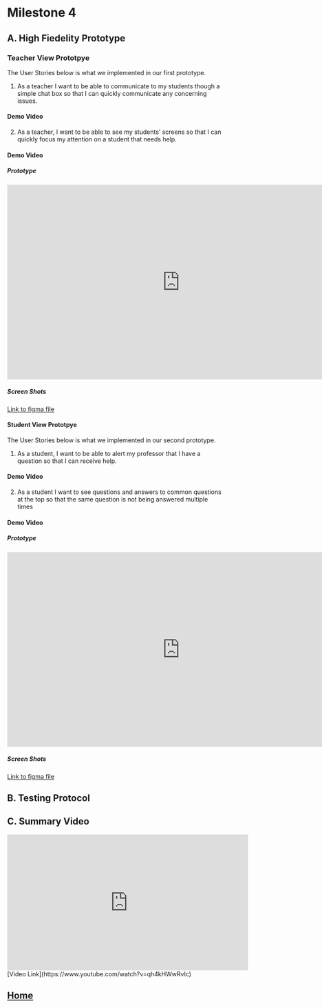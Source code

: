# Milestone 4

## A. High Fiedelity Prototype

### Teacher View Prototpye

The User Stories below is what we implemented in our first prototype.

1. <a name="u1"></a>As a teacher I want to be able to communicate to my students though a simple chat box so that I can quickly communicate any concerning issues.

#### Demo Video


2. <a name="u3"></a>As a teacher, I want to be able to see my students’ screens so that I can quickly focus my attention on a student that needs help.

#### Demo Video

##### Prototype
<iframe style="border: 1px solid rgba(0, 0, 0, 0.1);" width="800" height="450" src="https://www.figma.com/embed?embed_host=share&url=https%3A%2F%2Fwww.figma.com%2Fproto%2F2jdxFWFSppvaT0ufsrkUoz%2FStudent-View-Protoype%3Fnode-id%3D25%253A328%26scaling%3Dmin-zoom%26page-id%3D0%253A1%26starting-point-node-id%3D7%253A51%26show-proto-sidebar%3D1" allowfullscreen></iframe>

##### Screen Shots

[Link to figma file](https://www.figma.com/file/2jdxFWFSppvaT0ufsrkUoz/Student-View-Protoype?node-id=0%3A1) 

#### Student View Prototpye

The User Stories below is what we implemented in our second prototype.

1. <a name="u2"></a>As a student, I want to be able to alert my professor that I have a question so that I can receive help.
#### Demo Video

2. <a name="u4"></a>As a student I want to see questions and answers to common questions at the top so that the same question is not being answered multiple times

#### Demo Video


##### Prototype
<iframe style="border: 1px solid rgba(0, 0, 0, 0.1);" width="800" height="450" src="https://www.figma.com/embed?embed_host=share&url=https%3A%2F%2Fwww.figma.com%2Fproto%2Fb23fewnEyw6ymh97GU7s4A%2FTeacher-View-Prototype%3Fnode-id%3D2%253A2%26starting-point-node-id%3D2%253A2" allowfullscreen></iframe>

##### Screen Shots

[Link to figma file](https://www.figma.com/file/b23fewnEyw6ymh97GU7s4A/Teacher-View-Prototype?node-id=8%3A69) 

## B. Testing Protocol


## C. Summary Video
<iframe width="560" height="315" src="https://www.youtube.com/embed/qh4kHWwRvIc" title="YouTube video player" frameborder="0" allow="accelerometer; autoplay; clipboard-write; encrypted-media; gyroscope; picture-in-picture" allowfullscreen></iframe>
[Video Link](https://www.youtube.com/watch?v=qh4kHWwRvIc)



## [Home](index.md)

